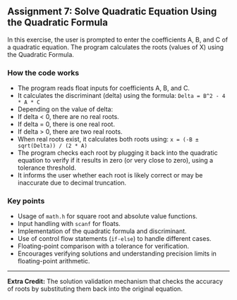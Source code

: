 ## Assignment 7: Solve Quadratic Equation Using the Quadratic Formula

In this exercise, the user is prompted to enter the coefficients A, B, and C of a quadratic equation. The program calculates the roots (values of X) using the Quadratic Formula.

### How the code works

- The program reads float inputs for coefficients A, B, and C.
- It calculates the discriminant (delta) using the formula:
  `Delta = B^2 - 4 * A * C`
- Depending on the value of delta:
- If delta < 0, there are no real roots.
- If delta = 0, there is one real root.
- If delta > 0, there are two real roots.
- When real roots exist, it calculates both roots using:
  `x = (-B ± sqrt(Delta)) / (2 * A)`
- The program checks each root by plugging it back into the quadratic equation to verify if it results in zero (or very close to zero), using a tolerance threshold.
- It informs the user whether each root is likely correct or may be inaccurate due to decimal truncation.

### Key points

- Usage of `math.h` for square root and absolute value functions.
- Input handling with `scanf` for floats.
- Implementation of the quadratic formula and discriminant.
- Use of control flow statements (`if-else`) to handle different cases.
- Floating-point comparison with a tolerance for verification.
- Encourages verifying solutions and understanding precision limits in floating-point arithmetic.

---

**Extra Credit:** The solution validation mechanism that checks the accuracy of roots by substituting them back into the original equation.
